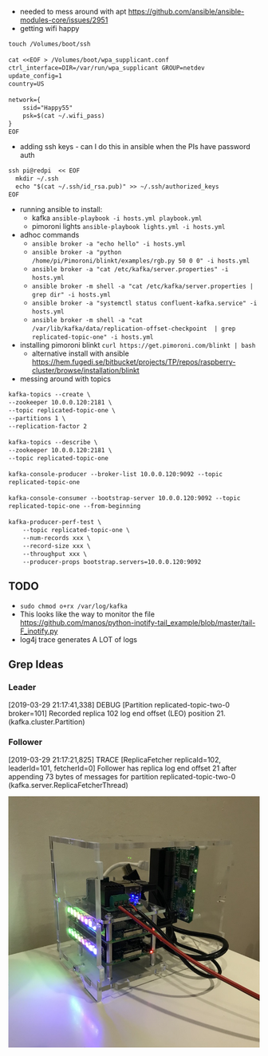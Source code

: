 
* needed to mess around with apt https://github.com/ansible/ansible-modules-core/issues/2951
* getting wifi happy 

```
touch /Volumes/boot/ssh

cat <<EOF > /Volumes/boot/wpa_supplicant.conf
ctrl_interface=DIR=/var/run/wpa_supplicant GROUP=netdev
update_config=1
country=US

network={
    ssid="Happy55"
    psk=$(cat ~/.wifi_pass)
}
EOF
```

* adding ssh keys - can I do this in ansible when the PIs have password auth

```
ssh pi@redpi  << EOF
  mkdir ~/.ssh
  echo "$(cat ~/.ssh/id_rsa.pub)" >> ~/.ssh/authorized_keys
EOF
```

* running ansible to install:
  * kafka `ansible-playbook -i hosts.yml playbook.yml`
  * pimoroni lights `ansible-playbook lights.yml -i hosts.yml`
* adhoc commands 
  * `ansible broker -a "echo hello" -i hosts.yml`
  * `ansible broker -a "python /home/pi/Pimoroni/blinkt/examples/rgb.py 50 0 0" -i hosts.yml`
  * `ansible broker -a "cat /etc/kafka/server.properties" -i hosts.yml`
  * `ansible broker -m shell -a "cat /etc/kafka/server.properties | grep dir" -i hosts.yml`
  * `ansible broker -a "systemctl status confluent-kafka.service" -i hosts.yml`
  * `ansible broker -m shell -a "cat /var/lib/kafka/data/replication-offset-checkpoint  | grep replicated-topic-one" -i hosts.yml`
* installing pimoroni blinkt `curl https://get.pimoroni.com/blinkt | bash`
  * alternative install with ansible https://hem.fugedi.se/bitbucket/projects/TP/repos/raspberry-cluster/browse/installation/blinkt
* messing around with topics

```
kafka-topics --create \
--zookeeper 10.0.0.120:2181 \
--topic replicated-topic-one \
--partitions 1 \
--replication-factor 2

kafka-topics --describe \
--zookeeper 10.0.0.120:2181 \
--topic replicated-topic-one

kafka-console-producer --broker-list 10.0.0.120:9092 --topic replicated-topic-one

kafka-console-consumer --bootstrap-server 10.0.0.120:9092 --topic replicated-topic-one --from-beginning

kafka-producer-perf-test \
    --topic replicated-topic-one \
    --num-records xxx \
    --record-size xxx \
    --throughput xxx \
    --producer-props bootstrap.servers=10.0.0.120:9092
```

## TODO

* `sudo chmod o+rx /var/log/kafka`
* This looks like the way to monitor the file https://github.com/manos/python-inotify-tail_example/blob/master/tail-F_inotify.py
* log4j trace generates A LOT of logs

## Grep Ideas

### Leader

[2019-03-29 21:17:41,338] DEBUG [Partition replicated-topic-two-0 broker=101] Recorded replica 102 log end offset (LEO) position 21. (kafka.cluster.Partition)

### Follower

[2019-03-29 21:17:21,825] TRACE [ReplicaFetcher replicaId=102, leaderId=101, fetcherId=0] Follower has replica log end offset 21 after appending 73 bytes of messages for partition replicated-topic-two-0 (kafka.server.ReplicaFetcherThread)

![](picture.jpg)

